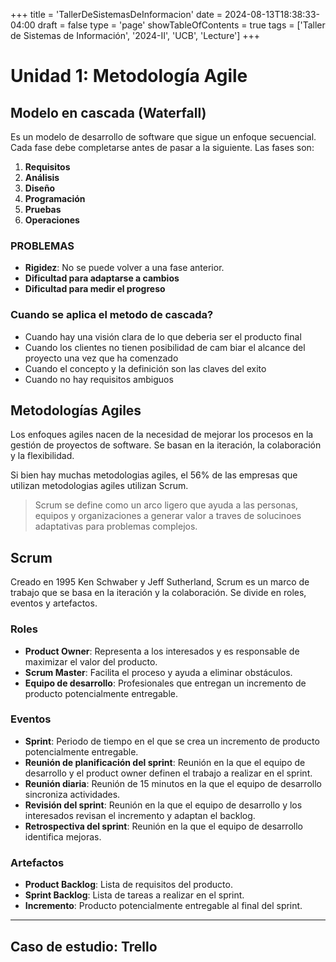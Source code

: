 +++
title = 'TallerDeSistemasDeInformacion'
date = 2024-08-13T18:38:33-04:00
draft = false
type = 'page'
showTableOfContents = true
tags = ['Taller de Sistemas de Información', '2024-II', 'UCB', 'Lecture']
+++

# Unidad 1: Metodología Agile

## Modelo en cascada (Waterfall)

Es un modelo de desarrollo de software que sigue un enfoque secuencial. Cada fase debe completarse antes de pasar a la siguiente. Las fases son:

1. **Requisitos**
2. **Análisis**
3. **Diseño**
4. **Programación**
5. **Pruebas**
6. **Operaciones**

### PROBLEMAS

- **Rigidez**: No se puede volver a una fase anterior.
- **Dificultad para adaptarse a cambios**
- **Dificultad para medir el progreso**

### Cuando se aplica el metodo de cascada?

- Cuando hay una visión clara de lo que deberia ser el producto final
- Cuando los clientes no tienen posibilidad de cam biar el alcance del proyecto una vez que ha comenzado
- Cuando el concepto y la definición son las claves del exito
- Cuando no hay requisitos ambiguos

## Metodologías Agiles

Los enfoques agiles nacen de la necesidad de mejorar los procesos en la gestión de proyectos de software. Se basan en la iteración, la colaboración y la flexibilidad.

Si bien hay muchas metodologias agiles, el 56% de las empresas que utilizan metodologias agiles utilizan Scrum.

> Scrum se define como un arco ligero que ayuda a las personas, equipos y organizaciones a generar valor a traves de solucinoes adaptativas para problemas complejos.

## Scrum

Creado en 1995 Ken Schwaber y Jeff Sutherland, Scrum es un marco de trabajo que se basa en la iteración y la colaboración. Se divide en roles, eventos y artefactos.

### Roles

- **Product Owner**: Representa a los interesados y es responsable de maximizar el valor del producto.
- **Scrum Master**: Facilita el proceso y ayuda a eliminar obstáculos.
- **Equipo de desarrollo**: Profesionales que entregan un incremento de producto potencialmente entregable.

### Eventos

- **Sprint**: Periodo de tiempo en el que se crea un incremento de producto potencialmente entregable.
- **Reunión de planificación del sprint**: Reunión en la que el equipo de desarrollo y el product owner definen el trabajo a realizar en el sprint.
- **Reunión diaria**: Reunión de 15 minutos en la que el equipo de desarrollo sincroniza actividades.
- **Revisión del sprint**: Reunión en la que el equipo de desarrollo y los interesados revisan el incremento y adaptan el backlog.
- **Retrospectiva del sprint**: Reunión en la que el equipo de desarrollo identifica mejoras.

### Artefactos

- **Product Backlog**: Lista de requisitos del producto.
- **Sprint Backlog**: Lista de tareas a realizar en el sprint.
- **Incremento**: Producto potencialmente entregable al final del sprint.

---

## Caso de estudio: Trello
